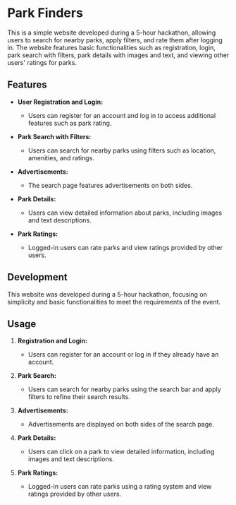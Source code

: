 # Park Finders

This is a simple website developed during a 5-hour hackathon, allowing users to search for nearby parks, apply filters, and rate them after logging in. The website features basic functionalities such as registration, login, park search with filters, park details with images and text, and viewing other users' ratings for parks.

## Features

- **User Registration and Login:**
  - Users can register for an account and log in to access additional features such as park rating.

- **Park Search with Filters:**
  - Users can search for nearby parks using filters such as location, amenities, and ratings.

- **Advertisements:**
  - The search page features advertisements on both sides.

- **Park Details:**
  - Users can view detailed information about parks, including images and text descriptions.

- **Park Ratings:**
  - Logged-in users can rate parks and view ratings provided by other users.

## Development

This website was developed during a 5-hour hackathon, focusing on simplicity and basic functionalities to meet the requirements of the event.

## Usage

1. **Registration and Login:**
   - Users can register for an account or log in if they already have an account.

2. **Park Search:**
   - Users can search for nearby parks using the search bar and apply filters to refine their search results.

3. **Advertisements:**
   - Advertisements are displayed on both sides of the search page.

4. **Park Details:**
   - Users can click on a park to view detailed information, including images and text descriptions.

5. **Park Ratings:**
   - Logged-in users can rate parks using a rating system and view ratings provided by other users.
